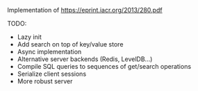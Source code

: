 Implementation of https://eprint.iacr.org/2013/280.pdf

TODO:

* Lazy init
* Add search on top of key/value store
* Async implementation
* Alternative server backends (Redis, LevelDB...)
* Compile SQL queries to sequences of get/search operations
* Serialize client sessions
* More robust server